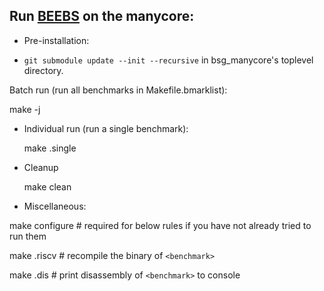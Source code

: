 Run [BEEBS](https://github.com/bespoke-silicon-group/beebs) on the manycore:
----------------------------------------------------------------------------

* Pre-installation:

- `git submodule update --init --recursive` in bsg_manycore's toplevel directory.

Batch run (run all benchmarks in Makefile.bmarklist):

  make -j <threads>

* Individual run (run a single benchmark):

  make <benchmark>.single

* Cleanup

  make clean

* Miscellaneous:

 make configure         # required for below rules if you have not already tried to run them

 make <benchmark>.riscv # recompile the binary of `<benchmark>`

 make <benchmark>.dis   # print disassembly of `<benchmark>` to console
